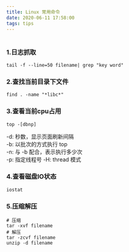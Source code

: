 ```yaml
---
title: Linux 常用命令
date: 2020-06-11 17:58:00
tags: tips
---
```


#    

### 1.日志抓取

```shell script
tail -f --line=50 filename| grep "key word"
```

### 2.查找当前目录下文件

```shell script
find . -name "*libc*"
```

### 3.查看当前cpu占用

```shell script
top -[dbnp]
```

-d: 秒数，显示页面刷新间隔  
-b: 以批次的方式执行 top  
-n: 与 -b 配合，表示执行多少次  
-p: 指定线程号
-H: thread 模式

### 4.查看磁盘IO状态

```shell script
iostat
```

### 5.压缩解压

```shell
# 压缩
tar -xvf filename
# 解压
tar -zcvf filename
unzip -d filename
```